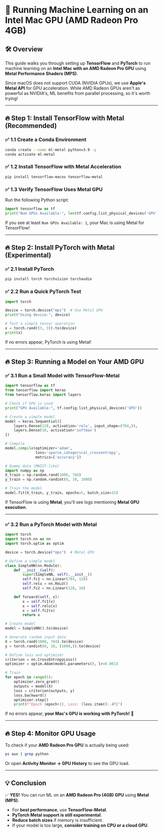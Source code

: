 # 🚀 Running Machine Learning on an Intel Mac GPU (AMD Radeon Pro 4GB)

## 🛠️ Overview
This guide walks you through setting up **TensorFlow** and **PyTorch** to run machine learning on an **Intel Mac with an AMD Radeon Pro GPU** using **Metal Performance Shaders (MPS)**.

Since macOS does not support CUDA (NVIDIA GPUs), we use **Apple's Metal API** for GPU acceleration. While AMD Radeon GPUs aren't as powerful as NVIDIA's, ML benefits from parallel processing, so it's worth trying!

---

## 🔥 Step 1: Install TensorFlow with Metal (Recommended)
### ✅ 1.1 Create a Conda Environment
```bash
conda create --name ml-metal python=3.9 -y
conda activate ml-metal
```

### ✅ 1.2 Install TensorFlow with Metal Acceleration
```bash
pip install tensorflow-macos tensorflow-metal
```

### ✅ 1.3 Verify TensorFlow Uses Metal GPU
Run the following Python script:
```python
import tensorflow as tf
print("Num GPUs Available:", len(tf.config.list_physical_devices('GPU')))
```
If you see at least `Num GPUs Available: 1`, your Mac is using Metal for TensorFlow!

---

## 🔥 Step 2: Install PyTorch with Metal (Experimental)
### ✅ 2.1 Install PyTorch
```bash
pip install torch torchvision torchaudio
```

### ✅ 2.2 Run a Quick PyTorch Test
```python
import torch

device = torch.device("mps")  # Use Metal GPU
print("Using device:", device)

# Test a simple tensor operation
x = torch.rand((3, 3)).to(device)
print(x)
```
If no errors appear, PyTorch is using Metal!

---

## 🔥 Step 3: Running a Model on Your AMD GPU
### ✅ 3.1 Run a Small Model with TensorFlow-Metal
```python
import tensorflow as tf
from tensorflow import keras
from tensorflow.keras import layers

# Check if GPU is used
print("GPU Available:", tf.config.list_physical_devices('GPU'))

# Create a simple model
model = keras.Sequential([
    layers.Dense(128, activation='relu', input_shape=(784,)),
    layers.Dense(10, activation='softmax')
])

# Compile
model.compile(optimizer='adam',
              loss='sparse_categorical_crossentropy',
              metrics=['accuracy'])

# Dummy data (MNIST-like)
import numpy as np
X_train = np.random.rand(1000, 784)
y_train = np.random.randint(0, 10, 1000)

# Train the model
model.fit(X_train, y_train, epochs=5, batch_size=32)
```
If TensorFlow is using **Metal**, you'll see logs mentioning **Metal GPU execution**.

---

### ✅ 3.2 Run a PyTorch Model with Metal
```python
import torch
import torch.nn as nn
import torch.optim as optim

device = torch.device("mps")  # Metal GPU

# Define a simple model
class SimpleNN(nn.Module):
    def __init__(self):
        super(SimpleNN, self).__init__()
        self.fc1 = nn.Linear(784, 128)
        self.relu = nn.ReLU()
        self.fc2 = nn.Linear(128, 10)

    def forward(self, x):
        x = self.fc1(x)
        x = self.relu(x)
        x = self.fc2(x)
        return x

# Create model
model = SimpleNN().to(device)

# Generate random input data
X = torch.rand(1000, 784).to(device)
y = torch.randint(0, 10, (1000,)).to(device)

# Define loss and optimizer
criterion = nn.CrossEntropyLoss()
optimizer = optim.Adam(model.parameters(), lr=0.001)

# Train
for epoch in range(5):
    optimizer.zero_grad()
    outputs = model(X)
    loss = criterion(outputs, y)
    loss.backward()
    optimizer.step()
    print(f"Epoch {epoch+1}, Loss: {loss.item():.4f}")
```
If no errors appear, **your Mac's GPU is working with PyTorch!** 🎉

---

## 🔥 Step 4: Monitor GPU Usage
To check if your **AMD Radeon Pro GPU** is actually being used:
```bash
ps aux | grep python
```
Or open **Activity Monitor → GPU History** to see the GPU load.

---

## 💡 Conclusion
✅ **YES!** You can run ML on an **AMD Radeon Pro (4GB) GPU** using **Metal (MPS)**.
- For **best performance**, use **TensorFlow-Metal**.
- **PyTorch Metal support is still experimental**.
- **Reduce batch sizes** if memory is insufficient.
- If your model is too large, **consider training on CPU or a cloud GPU**.



